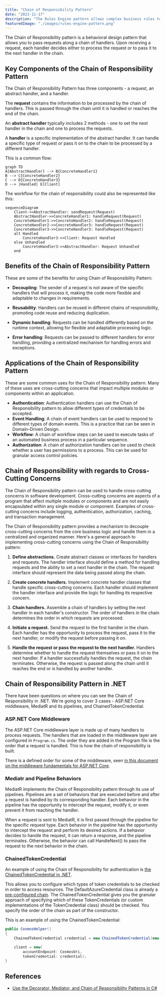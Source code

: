 ```yaml
---
title: "Chain of Responsibility Pattern"
date: "2023-11-17"
description: "The Rules Engine pattern allows complex business rules to be defined, managed, and applied outside of the main application code."
featuredImage: "./images/rules-engine-pattern.png"
---
```


The Chain of Responsibility pattern is a behavioral design pattern that allows you to pass requests along a chain of handlers. Upon receiving a request, each handler decides either to process the request or to pass it to the next handler in the chain.

## Key Components of the Chain of Responsibility Pattern

The Chain of Responsibility Pattern has three components - a request, an abstract handler, and a handler.

The **request** contains the information to be processed by the chain of handlers. This is passed through the chain until it is handled or reaches the end of the chain.

An **abstract handler** typically includes 2 methods - one to set the next handler in the chain and one to process the requests.

A **handler** is a specific implementation of the abstract handler. It can handle a specific type of request or pass it on to the chain to be processed by a different handler.

This is a common flow:

```mermaid
graph TD
A[AbstractHandler] --> B{ConcreteHandler1}
B --> C{ConcreteHandler2}
C --> D{ConcreteHandler3}
D --> |Handled| E[Client]
```

The workflow for the chain of responsibility could also be represented like this:

```mermaid
sequenceDiagram
    Client->>AbstractHandler: sendRequest(Request)
    AbstractHandler->>ConcreteHandler1: handleRequest(Request)
    ConcreteHandler1->>ConcreteHandler2: handleRequest(Request)
    ConcreteHandler2->>ConcreteHandler3: handleRequest(Request)
    ConcreteHandler3->>ConcreteHandler3: handleRequest(Request)
    alt Handled
        ConcreteHandler3->>Client: Request Handled
    else Unhandled
        ConcreteHandler3->>AbstractHandler: Request Unhandled
    end

```

## Benefits of the Chain of Responsibility Pattern

These are some of the benefits for using Chain of Responsibility Pattern:

- **Decoupling**: The sender of a request is not aware of the specific handlers that will process it, making the code more flexible and adaptable to changes in requirements.

- **Reusability**: Handlers can be reused in different chains of responsibility, promoting code reuse and reducing duplication.

- **Dynamic handling**: Requests can be handled differently based on the runtime context, allowing for flexible and adaptable processing logic.

- **Error handling**: Requests can be passed to different handlers for error handling, providing a centralized mechanism for handling errors and exceptions.

## Applications of the Chain of Responsibility Pattern

These are some common uses for the Chain of Responsibility pattern. Many of these uses are cross-cutting concerns that impact multiple modules or components within an application.

- **Authentication**: Authentication handlers can use the Chain of Responsibility pattern to allow different types of credentials to be accepted. 
- **Event Handling**: A chain of event handlers can be used to respond to different types of domain events. This is a practice that can be seen in Domain-Driven Design.
- **Workflow**: A chain of workflow steps can be used to execute tasks of an automated business process in a particular sequence.
- **Authorization**: A chain of authorization handlers can be used to check whether a user has permissions to a process. This can be used for granular access control policies.

## Chain of Responsibility with regards to Cross-Cutting Concerns

The Chain of Responsibility pattern can be used to handle cross-cutting concerns in software development. Cross-cutting concerns are aspects of a program that affect multiple modules or components and are not easily encapsulated within any single module or component. Examples of cross-cutting concerns include logging, authentication, authorization, caching, and transaction management.

The Chain of Responsibility pattern provides a mechanism to decouple cross-cutting concerns from the core business logic and handle them in a centralized and organized manner. Here's a general approach to implementing cross-cutting concerns using the Chain of Responsibility pattern:

1. **Define abstractions.** Create abstract classes or interfaces for handlers and requests. The handler interface should define a method for handling requests and the ability to set a next handler in the chain. The request interface should represent the data being passed along the chain.

2. **Create concrete handlers.** Implement concrete handler classes that handle specific cross-cutting concerns. Each handler should implement the handler interface and provide the logic for handling its respective concern.

3. **Chain handlers.** Assemble a chain of handlers by setting the next handler in each handler's constructor. The order of handlers in the chain determines the order in which requests are processed.

4. **Initiate a request.** Send the request to the first handler in the chain. Each handler has the opportunity to process the request, pass it to the next handler, or modify the request before passing it on.

5. **Handle the request or pass the request to the next handler.** Handlers determine whether to handle the request themselves or pass it on to the next handler. If a handler successfully handles the request, the chain terminates. Otherwise, the request is passed along the chain until it reaches the end or is handled by another handler.

## Chain of Responsibility Pattern in .NET

There have been questions on where you can see the Chain of Responsibility in .NET.
We're going to cover 3 cases - ASP.NET Core middleware, MediatR and its pipelines, and ChainedTokenCredential.

### ASP.NET Core Middleware

The ASP.NET Core middleware layer is made up of many handlers to process requests. The handlers that are loaded in the middleware layer are configured in `Program.cs`. The order they are added in the Program file is the order that a request is handled. This is how the chain of responsibility is built.

There is a defined order for some of the middleware, seen [in this document on the middleware fundamentals for ASP.NET Core](https://learn.microsoft.com/en-us/aspnet/core/fundamentals/middleware/?view=aspnetcore-8.0#middleware-order).

### Mediatr and Pipeline Behaviors

MediatR implements the Chain of Responsibility pattern through its use of pipelines. Pipelines are a set of behaviors that are executed before and after a request is handled by its corresponding handler. Each behavior in the pipeline has the opportunity to intercept the request, modify it, or even prevent it from reaching the handler.

When a request is sent to MediatR, it is first passed through the pipeline for the specific request type. Each behavior in the pipeline has the opportunity to intercept the request and perform its desired actions. If a behavior decides to handle the request, it can return a response, and the pipeline terminates. Otherwise, the behavior can call HandleNext() to pass the request to the next behavior in the chain.

### ChainedTokenCredential

An example of using the Chain of Responsibility for authentication is [the ChainedTokenCredential in .NET](https://learn.microsoft.com/en-us/dotnet/api/azure.identity.chainedtokencredential?view=azure-dotnet).

This allows you to configure which types of token credentials to be checked in order to access resources. The DefaultAzureCredential class is already a [pre-configured chain](https://learn.microsoft.com/en-us/dotnet/api/overview/azure/identity-readme?view=azure-dotnet#defaultazurecredential). The ChainedTokenCredential gives you the granular approach of specifying which of these TokenCredentials (or custom implementations of the TokenCredential class) should be checked. You specify the order of the chain as part of the constructor.

This is an example of using the ChainedTokenCredential:

```csharp
public CosmosHelper()
{
    ChainedTokenCredential credential = new ChainedTokenCredential(new AzureCliCredential(),new ManagedIdentityCredential());

    client = new(
        accountEndpoint: CosmosUri,
        tokenCredential: credential);
}
```

## References

- [Use the Decorator, Mediator, and Chain of Responsibility Patterns in C#](https://www.youtube.com/watch?v=eSQHpfaYspw)
